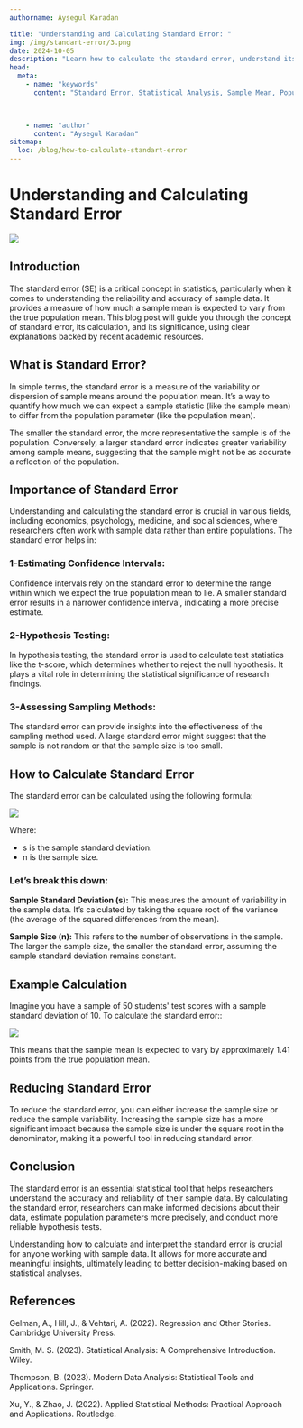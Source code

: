 ```yaml
---
authorname: Aysegul Karadan

title: "Understanding and Calculating Standard Error: "
img: /img/standart-error/3.png
date: 2024-10-05
description: "Learn how to calculate the standard error, understand its importance in statistical analysis, and explore practical examples. This guide covers essential concepts and formulas, helping you make informed decisions with sample data."
head:
  meta:
    - name: "keywords"
      content: "Standard Error, Statistical Analysis, Sample Mean, Population Mean, Confidence Intervals, Hypothesis Testing, Sample Size, Data Variability, Calculating Standard Error, Statistical Methods, What is the standard error in statistics, How do you calculate the standard error, Why is the standard error important, What does a small standard error indicate, How to Calculate Standard Error, How does sample size affect standard error, What is the formula for standard error, Standard Error formula, How can you reduce the standard error, How to reduce Standard Error, How is standard error different from standard deviation, Difference between standard deviation and standard error, Standard Error formula, Statistical significance, Margin of Error, Error Margin Calculation, Variance, Error Measurement, Sample Variability, Population Variability, Central Limit Theorem, Confidence Level, Z-Score, T-Score, Error Propagation, Error Estimation, Confidence Interval Calculation, Inferential Statistics, Descriptive Statistics, Statistical Inference, Measurement Error, Reliability of Estimates, Precision in Statistics, Accuracy vs. Precision, Sample Distribution, Population Distribution, Hypothesis Testing Methods, Statistical Error, Error Reduction Techniques, Sample Size Calculation, Statistical Models, Research Methodology, Data Analysis Techniques, Understanding Statistical Error, Application of Standard Error, How to Interpret Standard Error, Role of Standard Error in Research, Effect of Sample Size on Standard Error, Precision of Sample Mean, Variability in Statistical Estimates, Statistical Confidence, Statistical Tools and Techniques, Practical Applications of Standard Error, Error Analysis in Statistics, Estimating Population Parameters, Importance of Sample Size in Statistical Analysis, Effects of Sample Size on Statistical Accuracy, Standard Error in Regression Analysis, Standard Error in ANOVA, Error in Statistical Hypothesis Testing, Comparison of Standard Error and Confidence Interval, Understanding Statistical Uncertainty, Measures of Statistical Error, Impact of Data Quality on Standard Error, Calculating Error Margin in Surveys, Error Analysis in Experimental Research, Precision vs. Accuracy in Statistics, Significance of Standard Error in Data Analysis, How to Use Standard Error in Hypothesis Testing, Statistical Techniques for Error Reduction, Effect of Sample Size on Error Measurement, How to Improve Statistical Precision, Key Concepts in Standard Error, Statistical Error Measurement, Calculating Confidence Intervals with Standard Error, Reducing Measurement Error, Analyzing Sample Data, Improving Accuracy in Statistical Analysis, Understanding Variability in Data, Statistical Error Types, Techniques for Reducing Standard Error, Role of Standard Error in Data Interpretation, Statistical Error Calculation Methods, Importance of Statistical Precision, Variability and Precision in Statistics, Estimation Techniques in Statistics, Methods for Error Reduction in Data Analysis, Calculating Statistical Error for Research, Evaluating Statistical Accuracy, Understanding Sample Variability, Statistical Methods for Error Measurement, Impact of Sample Size on Error Estimation, Precision Techniques in Statistical Research, Statistical Analysis and Error Reduction, Practical Uses of Standard Error, Understanding Error Margins in Statistical Studies, Impact of Data Quality on Error Measurement, Key Factors Affecting Standard Error, Statistical Accuracy Improvement Techniques, Methods for Accurate Error Estimation, Calculating and Interpreting Standard Error, How Standard Error Affects Statistical Outcomes, Statistical Significance and Error Analysis, Error Reduction Strategies in Data Analysis, Comparing Standard Error with Other Statistical Measures, Methods to Enhance Precision in Statistical Analysis"
   


    - name: "author"
      content: "Aysegul Karadan"
sitemap:
  loc: /blog/how-to-calculate-standart-error
---
```


<h1 class="text-center"> Understanding and Calculating Standard Error</h2>



<div class="text-center flex flex-col items-center justify-center ">

   <img src="/img/standart-error/3.png" class="h-full rounded-lg"/>
     
</div>

## Introduction

The standard error (SE) is a critical concept in statistics, particularly when it comes to understanding the reliability and accuracy of sample data. It provides a measure of how much a sample mean is expected to vary from the true population mean. This blog post will guide you through the concept of standard error, its calculation, and its significance, using clear explanations backed by recent academic resources.





## What is Standard Error?

In simple terms, the standard error is a measure of the variability or dispersion of sample means around the population mean. It’s a way to quantify how much we can expect a sample statistic (like the sample mean) to differ from the population parameter (like the population mean).

The smaller the standard error, the more representative the sample is of the population. Conversely, a larger standard error indicates greater variability among sample means, suggesting that the sample might not be as accurate a reflection of the population.

## Importance of Standard Error

Understanding and calculating the standard error is crucial in various fields, including economics, psychology, medicine, and social sciences, where researchers often work with sample data rather than entire populations. The standard error helps in:

### 1-Estimating Confidence Intervals:

Confidence intervals rely on the standard error to determine the range within which we expect the true population mean to lie. A smaller standard error results in a narrower confidence interval, indicating a more precise estimate.

### 2-Hypothesis Testing:

 In hypothesis testing, the standard error is used to calculate test statistics like the t-score, which determines whether to reject the null hypothesis. It plays a vital role in determining the statistical significance of research findings.

 ### 3-Assessing Sampling Methods:

 The standard error can provide insights into the effectiveness of the sampling method used. A large standard error might suggest that the sample is not random or that the sample size is too small.

<div class="text-center flex flex-col items-center justify-center">
<h2>How to Calculate Standard Error</h2>
   <p> The standard error can be calculated using the following formula:</p>
   <img src="/img/standart-error/1.png" class="h-24"/>
      <p> Where:</p>
      <ul class="text-start">
      <li>s is the sample standard deviation.</li>
      <li>n is the sample size.</li>
      </ul>
</div>

### Let’s break this down:

**Sample Standard Deviation (s):** This measures the amount of variability in the sample data. It’s calculated by taking the square root of the variance (the average of the squared differences from the mean).

**Sample Size (n):** This refers to the number of observations in the sample. The larger the sample size, the smaller the standard error, assuming the sample standard deviation remains constant.






<div class="text-center flex flex-col items-center justify-center">
<h2>Example Calculation</h2>
   <p> Imagine you have a sample of 50 students' test scores with a sample standard deviation of 10. To calculate the standard error::</p>
   <img src="/img/standart-error/2.jpg" class="h-24"/>
      <p> This means that the sample mean is expected to vary by approximately 1.41 points from the true population mean.</p>
      
</div>

## Reducing Standard Error

To reduce the standard error, you can either increase the sample size or reduce the sample variability. Increasing the sample size has a more significant impact because the sample size is under the square root in the denominator, making it a powerful tool in reducing standard error.


## Conclusion

The standard error is an essential statistical tool that helps researchers understand the accuracy and reliability of their sample data. By calculating the standard error, researchers can make informed decisions about their data, estimate population parameters more precisely, and conduct more reliable hypothesis tests.

Understanding how to calculate and interpret the standard error is crucial for anyone working with sample data. It allows for more accurate and meaningful insights, ultimately leading to better decision-making based on statistical analyses.


## References

Gelman, A., Hill, J., & Vehtari, A. (2022). Regression and Other Stories. Cambridge University Press.

Smith, M. S. (2023). Statistical Analysis: A Comprehensive Introduction. Wiley.

Thompson, B. (2023). Modern Data Analysis: Statistical Tools and Applications. Springer.

Xu, Y., & Zhao, J. (2022). Applied Statistical Methods: Practical Approach and Applications. Routledge.







